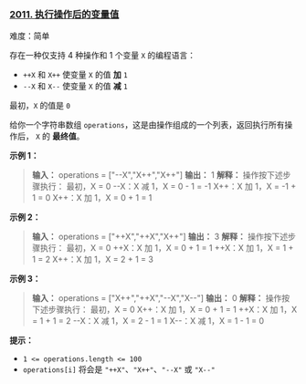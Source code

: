 ### [2011\. 执行操作后的变量值](https://leetcode.cn/problems/final-value-of-variable-after-performing-operations/)

难度：简单

存在一种仅支持 4 种操作和 1 个变量 `X` 的编程语言：

- `++X` 和 `X++` 使变量 `X` 的值 **加** `1`
- `--X` 和 `X--` 使变量 `X` 的值 **减** `1`

最初，`X` 的值是 `0`

给你一个字符串数组 `operations`，这是由操作组成的一个列表，返回执行所有操作后， `X` 的 **最终值**。

**示例 1：**

> **输入：** operations = ["--X","X++","X++"]
> **输出：** 1
> **解释：** 操作按下述步骤执行：
> 最初，X = 0
> --X：X 减 1，X =  0 - 1 = -1
> X++：X 加 1，X = -1 + 1 =  0
> X++：X 加 1，X =  0 + 1 =  1

**示例 2：**

> **输入：** operations = ["++X","++X","X++"]
> **输出：** 3
> **解释：** 操作按下述步骤执行： 
> 最初，X = 0
> ++X：X 加 1，X = 0 + 1 = 1
> ++X：X 加 1，X = 1 + 1 = 2
> X++：X 加 1，X = 2 + 1 = 3

**示例 3：**

> **输入：** operations = ["X++","++X","--X","X--"]
> **输出：** 0
> **解释：** 操作按下述步骤执行：
> 最初，X = 0
> X++：X 加 1，X = 0 + 1 = 1
> ++X：X 加 1，X = 1 + 1 = 2
> --X：X 减 1，X = 2 - 1 = 1
> X--：X 减 1，X = 1 - 1 = 0

**提示：**

- `1 <= operations.length <= 100`
- `operations[i]` 将会是 `"++X"`、`"X++"`、`"--X"` 或 `"X--"`
